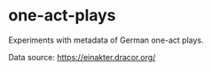 # one-act-plays
Experiments with metadata of German one-act plays.

Data source: https://einakter.dracor.org/
